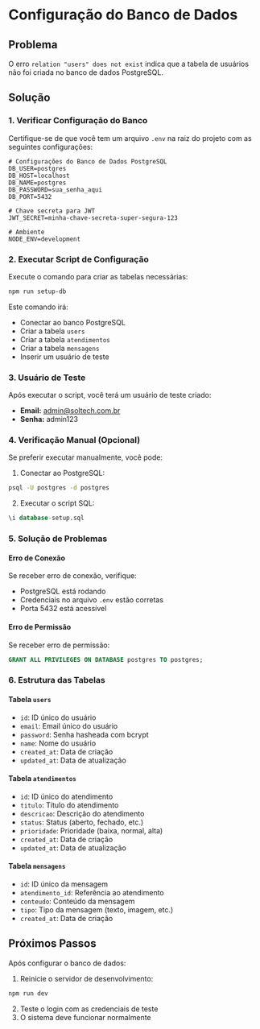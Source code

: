 # Configuração do Banco de Dados

## Problema
O erro `relation "users" does not exist` indica que a tabela de usuários não foi criada no banco de dados PostgreSQL.

## Solução

### 1. Verificar Configuração do Banco

Certifique-se de que você tem um arquivo `.env` na raiz do projeto com as seguintes configurações:

```env
# Configurações do Banco de Dados PostgreSQL
DB_USER=postgres
DB_HOST=localhost
DB_NAME=postgres
DB_PASSWORD=sua_senha_aqui
DB_PORT=5432

# Chave secreta para JWT
JWT_SECRET=minha-chave-secreta-super-segura-123

# Ambiente
NODE_ENV=development
```

### 2. Executar Script de Configuração

Execute o comando para criar as tabelas necessárias:

```bash
npm run setup-db
```

Este comando irá:
- Conectar ao banco PostgreSQL
- Criar a tabela `users`
- Criar a tabela `atendimentos`
- Criar a tabela `mensagens`
- Inserir um usuário de teste

### 3. Usuário de Teste

Após executar o script, você terá um usuário de teste criado:

- **Email:** admin@soltech.com.br
- **Senha:** admin123

### 4. Verificação Manual (Opcional)

Se preferir executar manualmente, você pode:

1. Conectar ao PostgreSQL:
```bash
psql -U postgres -d postgres
```

2. Executar o script SQL:
```sql
\i database-setup.sql
```

### 5. Solução de Problemas

#### Erro de Conexão
Se receber erro de conexão, verifique:
- PostgreSQL está rodando
- Credenciais no arquivo `.env` estão corretas
- Porta 5432 está acessível

#### Erro de Permissão
Se receber erro de permissão:
```sql
GRANT ALL PRIVILEGES ON DATABASE postgres TO postgres;
```

### 6. Estrutura das Tabelas

#### Tabela `users`
- `id`: ID único do usuário
- `email`: Email único do usuário
- `password`: Senha hasheada com bcrypt
- `name`: Nome do usuário
- `created_at`: Data de criação
- `updated_at`: Data de atualização

#### Tabela `atendimentos`
- `id`: ID único do atendimento
- `titulo`: Título do atendimento
- `descricao`: Descrição do atendimento
- `status`: Status (aberto, fechado, etc.)
- `prioridade`: Prioridade (baixa, normal, alta)
- `created_at`: Data de criação
- `updated_at`: Data de atualização

#### Tabela `mensagens`
- `id`: ID único da mensagem
- `atendimento_id`: Referência ao atendimento
- `conteudo`: Conteúdo da mensagem
- `tipo`: Tipo da mensagem (texto, imagem, etc.)
- `created_at`: Data de criação

## Próximos Passos

Após configurar o banco de dados:

1. Reinicie o servidor de desenvolvimento:
```bash
npm run dev
```

2. Teste o login com as credenciais de teste
3. O sistema deve funcionar normalmente 
